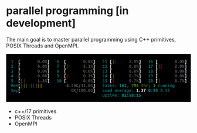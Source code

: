 # parallel programming [in development]
The main goal is to master parallel programming using C++ primitives, POSIX Threads and OpenMPI.

<img src="doc/screen.gif">

- c++/17 primitives
- POSIX Threads
- OpenMPI
